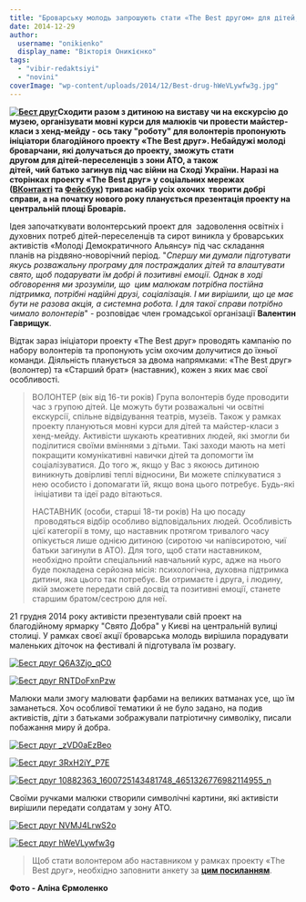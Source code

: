 ```yaml
---
title: "Броварську молодь запрошують стати «The Best другом» для дітей, постраждалих від війни на Сході"
date: 2014-12-29
author: 
  username: "onikienko"
  display_name: "Вікторія Оникієнко"
tags: 
  - "vibir-redaktsiyi"
  - "novini"
coverImage: "wp-content/uploads/2014/12/Best-drug-hWeVLywfw3g.jpg"
---
```


**[![Бест друг](https://mpz.brovary.org/wp-content/uploads/2014/12/Best-drug.jpg)](https://mpz.brovary.org/wp-content/uploads/2014/12/Best-drug.jpg)Сходити разом з дитиною на виставу чи на екскурсію до музею, організувати мовні курси для малюків чи провести майстер-класи з хенд-мейду - ось таку "роботу" для волонтерів пропонують ініціатори благодійного проекту «The Best друг». Небайдужі молоді броварчани, які долучаться до проекту, зможуть стати другом для дітей-переселенців з зони АТО, а також дітей, чий батько загинув під час війни на Сході України. Наразі на сторінках проекту «The Best друг» у соціальних мережах ([ВКонтакті](https://vk.com/public82253493) та [Фейсбук](https://www.facebook.com/groups/374076902752690/)) триває набір усіх охочих  творити добрі справи, а на початку нового року планується презентація проекту на центральній площі Броварів.**

Ідея започаткувати волонтерський проект для  задоволення освітніх і духовних потреб дітей-переселенців та сирот виникла у броварських активістів «Молоді Демократичного Альянсу» під час складання планів на різдвяно-новорічний період. "_Спершу ми думали підготувати якусь розважальну програму для постраждалих дітей та влаштувати свято, щоб подарувати їм добрі й позитивні емоції. Однак в ході обговорення ми зрозуміли, що  цим малюкам потрібна постійна підтримка, потрібні надійні друзі, соціалізація. І ми вирішили, що це має бути не разова акція, а системна робота. І для такої справи потрібно чимало волонтерів_" - розповідає член громадської організації **Валентин Гаврищук**.

Відтак зараз ініціатори проекту «The Best друг» проводять кампанію по набору волонтерів та пропонують усім охочим долучитися до їхньої команди. Діяльність планується за двома напрямками: «The Best друг» (волонтер) та «Старший брат» (наставник), кожен з яких має свої особливості.

> ВОЛОНТЕР (вік від 16-ти років) Група волонтерів буде проводити час з групою дітей. Це можуть бути розважальні чи освітні екскурсії, спільне відвідування театрів, музеїв. Також у рамках проекту плануються мовні курси для дітей та майстер-класи з хенд-мейду. Активісти шукають креативних людей, які змогли би поділитися своїми вміннями з дітьми. Такі заходи мають на меті покращити комунікативні навички дітей та допомогти їм соціалізуватися. До того ж, якщо у Вас з якоюсь дитиною виникнуть довірливі теплі відносини, Ви можете спілкуватися з нею особисто і допомагати їй, якщо вона цього потребує. Будь-які  ініціативи та ідеї радо вітаються.
> 
> НАСТАВНИК (особи, старші 18-ти років) На цю посаду  проводяться відбір особливо відповідальних людей. Особливість цієї категорії в тому, що наставник протягом тривалого часу опікується лише однією дитиною (сиротою чи напівсиротою, чиї батьки загинули в АТО). Для того, щоб стати наставником, необхідно пройти спеціальний навчальний курс, адже на нього буде покладена серйозна місія: психологічна, духовна підтримка дитини, яка цього так потребує. Ви отримаєте і друга, і людину, якій зможете передати свій досвід та позитивні емоції, станете старшим братом/сестрою для неї.

21 грудня 2014 року активісти презентували свій проект на благодійному ярмарку "Свято Добра" у Києві на центральній вулиці столиці. У рамках своєї акції броварська молодь вирішила порадувати маленьких діточок на фестивалі й підготувала їм розвагу.

[![Бест друг Q6A3Zjo_qC0](https://mpz.brovary.org/wp-content/uploads/2014/12/Best-drug-Q6A3Zjo_qC0.jpg)](https://mpz.brovary.org/wp-content/uploads/2014/12/Best-drug-Q6A3Zjo_qC0.jpg)

[![Бест друг RNTDoFxnPzw](https://mpz.brovary.org/wp-content/uploads/2014/12/Best-drug-RNTDoFxnPzw.jpg)](https://mpz.brovary.org/wp-content/uploads/2014/12/Best-drug-RNTDoFxnPzw.jpg)

Малюки мали змогу малювати фарбами на великих ватманах усе, що їм заманеться. Хоч особливої тематики й не було задано, на подив активістів, діти з батьками зображували патріотичну символіку, писали побажання миру й добра.

[![Бест друг _zVD0aEzBeo](https://mpz.brovary.org/wp-content/uploads/2014/12/Best-drug-_zVD0aEzBeo.jpg)](https://mpz.brovary.org/wp-content/uploads/2014/12/Best-drug-_zVD0aEzBeo.jpg)

[![Бест друг 3RxH2iY_P7E](https://mpz.brovary.org/wp-content/uploads/2014/12/Best-drug-3RxH2iY_P7E.jpg)](https://mpz.brovary.org/wp-content/uploads/2014/12/Best-drug-3RxH2iY_P7E.jpg)

[![Бест друг 10882363_1600725143481748_4651326776982114955_n](https://mpz.brovary.org/wp-content/uploads/2014/12/Best-drug-10882363_1600725143481748_4651326776982114955_n.jpg)](https://mpz.brovary.org/wp-content/uploads/2014/12/Best-drug-10882363_1600725143481748_4651326776982114955_n.jpg)

Своїми ручками малюки створили символічні картини, які активісти вирішили передати солдатам у зону АТО.

[![Бест друг NVMJ4LrwS2o](https://mpz.brovary.org/wp-content/uploads/2014/12/Best-drug-NVMJ4LrwS2o.jpg)](https://mpz.brovary.org/wp-content/uploads/2014/12/Best-drug-NVMJ4LrwS2o.jpg)

[![Бест друг hWeVLywfw3g](https://mpz.brovary.org/wp-content/uploads/2014/12/Best-drug-hWeVLywfw3g.jpg)](https://mpz.brovary.org/wp-content/uploads/2014/12/Best-drug-hWeVLywfw3g.jpg)

> Щоб стати волонтером або наставником у рамках проекту «The Best друг», необхідно заповнити анкету за **[цим посиланням](https://docs.google.com/forms/d/1I7a5d3LjQWJI7mQqXdvdJcrVa7wb-WGRZj7SXsolTYA/viewform)**.

**Фото - Аліна Єрмоленко**

